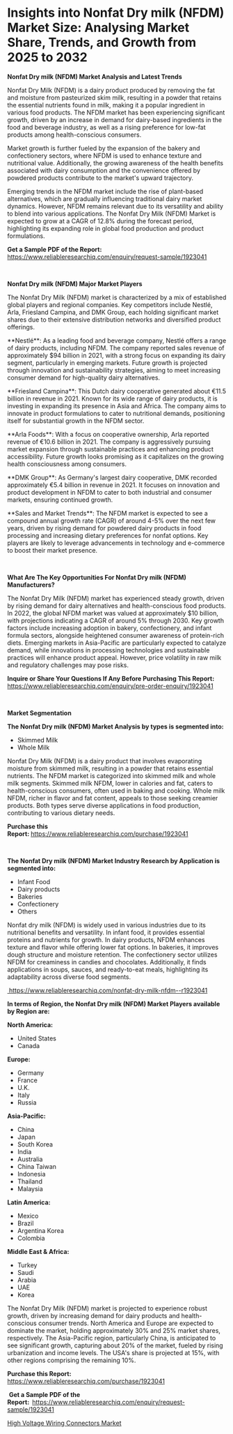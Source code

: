<p><h1>Insights into Nonfat Dry milk (NFDM) Market Size: Analysing Market Share, Trends, and Growth from 2025 to 2032</h1></p><p><strong>Nonfat Dry milk (NFDM) Market Analysis and Latest Trends</strong></p>
<p><p>Nonfat Dry Milk (NFDM) is a dairy product produced by removing the fat and moisture from pasteurized skim milk, resulting in a powder that retains the essential nutrients found in milk, making it a popular ingredient in various food products. The NFDM market has been experiencing significant growth, driven by an increase in demand for dairy-based ingredients in the food and beverage industry, as well as a rising preference for low-fat products among health-conscious consumers.</p><p>Market growth is further fueled by the expansion of the bakery and confectionery sectors, where NFDM is used to enhance texture and nutritional value. Additionally, the growing awareness of the health benefits associated with dairy consumption and the convenience offered by powdered products contribute to the market's upward trajectory. </p><p>Emerging trends in the NFDM market include the rise of plant-based alternatives, which are gradually influencing traditional dairy market dynamics. However, NFDM remains relevant due to its versatility and ability to blend into various applications. The Nonfat Dry Milk (NFDM) Market is expected to grow at a CAGR of 12.8% during the forecast period, highlighting its expanding role in global food production and product formulations.</p></p>
<p><strong>Get a Sample PDF of the Report:&nbsp;</strong> <a href="https://www.reliableresearchiq.com/enquiry/request-sample/1923041?utm_campaign=2732&utm_medium=2&utm_source=Github&utm_content=ia&utm_term=28032025&utm_id=nonfat-dry-milk-nfdm">https://www.reliableresearchiq.com/enquiry/request-sample/1923041</a></p>
<p>&nbsp;</p>
<p><strong>Nonfat Dry milk (NFDM) Major Market Players</strong></p>
<p><p>The Nonfat Dry Milk (NFDM) market is characterized by a mix of established global players and regional companies. Key competitors include Nestlé, Arla, Friesland Campina, and DMK Group, each holding significant market shares due to their extensive distribution networks and diversified product offerings.</p><p>**Nestlé**: As a leading food and beverage company, Nestlé offers a range of dairy products, including NFDM. The company reported sales revenue of approximately $94 billion in 2021, with a strong focus on expanding its dairy segment, particularly in emerging markets. Future growth is projected through innovation and sustainability strategies, aiming to meet increasing consumer demand for high-quality dairy alternatives.</p><p>**Friesland Campina**: This Dutch dairy cooperative generated about €11.5 billion in revenue in 2021. Known for its wide range of dairy products, it is investing in expanding its presence in Asia and Africa. The company aims to innovate in product formulations to cater to nutritional demands, positioning itself for substantial growth in the NFDM sector.</p><p>**Arla Foods**: With a focus on cooperative ownership, Arla reported revenue of €10.6 billion in 2021. The company is aggressively pursuing market expansion through sustainable practices and enhancing product accessibility. Future growth looks promising as it capitalizes on the growing health consciousness among consumers.</p><p>**DMK Group**: As Germany's largest dairy cooperative, DMK recorded approximately €5.4 billion in revenue in 2021. It focuses on innovation and product development in NFDM to cater to both industrial and consumer markets, ensuring continued growth.</p><p>**Sales and Market Trends**: The NFDM market is expected to see a compound annual growth rate (CAGR) of around 4-5% over the next few years, driven by rising demand for powdered dairy products in food processing and increasing dietary preferences for nonfat options. Key players are likely to leverage advancements in technology and e-commerce to boost their market presence.</p></p>
<p>&nbsp;</p>
<p><strong>What Are The Key Opportunities For Nonfat Dry milk (NFDM) Manufacturers?</strong></p>
<p><p>The Nonfat Dry Milk (NFDM) market has experienced steady growth, driven by rising demand for dairy alternatives and health-conscious food products. In 2022, the global NFDM market was valued at approximately $10 billion, with projections indicating a CAGR of around 5% through 2030. Key growth factors include increasing adoption in bakery, confectionery, and infant formula sectors, alongside heightened consumer awareness of protein-rich diets. Emerging markets in Asia-Pacific are particularly expected to catalyze demand, while innovations in processing technologies and sustainable practices will enhance product appeal. However, price volatility in raw milk and regulatory challenges may pose risks.</p></p>
<p><strong>Inquire or Share Your Questions If Any Before Purchasing This Report:</strong> <a href="https://www.reliableresearchiq.com/enquiry/pre-order-enquiry/1923041?utm_campaign=2732&utm_medium=2&utm_source=Github&utm_content=ia&utm_term=28032025&utm_id=nonfat-dry-milk-nfdm">https://www.reliableresearchiq.com/enquiry/pre-order-enquiry/1923041</a></p>
<p>&nbsp;</p>
<p><strong>Market Segmentation</strong></p>
<p><strong>The Nonfat Dry milk (NFDM) Market Analysis by types is segmented into:</strong></p>
<p><ul><li>Skimmed Milk</li><li>Whole Milk</li></ul></p>
<p><p>Nonfat Dry Milk (NFDM) is a dairy product that involves evaporating moisture from skimmed milk, resulting in a powder that retains essential nutrients. The NFDM market is categorized into skimmed milk and whole milk segments. Skimmed milk NFDM, lower in calories and fat, caters to health-conscious consumers, often used in baking and cooking. Whole milk NFDM, richer in flavor and fat content, appeals to those seeking creamier products. Both types serve diverse applications in food production, contributing to various dietary needs.</p></p>
<p><strong>Purchase this Report:&nbsp;</strong><a href="https://www.reliableresearchiq.com/purchase/1923041?utm_campaign=2732&utm_medium=2&utm_source=Github&utm_content=ia&utm_term=28032025&utm_id=nonfat-dry-milk-nfdm">https://www.reliableresearchiq.com/purchase/1923041</a></p>
<p>&nbsp;</p>
<p><strong>The Nonfat Dry milk (NFDM) Market Industry Research by Application is segmented into:</strong></p>
<p><ul><li>Infant Food</li><li>Dairy products</li><li>Bakeries</li><li>Confectionery</li><li>Others</li></ul></p>
<p><p>Nonfat dry milk (NFDM) is widely used in various industries due to its nutritional benefits and versatility. In infant food, it provides essential proteins and nutrients for growth. In dairy products, NFDM enhances texture and flavor while offering lower fat options. In bakeries, it improves dough structure and moisture retention. The confectionery sector utilizes NFDM for creaminess in candies and chocolates. Additionally, it finds applications in soups, sauces, and ready-to-eat meals, highlighting its adaptability across diverse food segments.</p></p>
<p><a href="https://www.reliableresearchiq.com/nonfat-dry-milk-nfdm--r1923041?utm_campaign=2732&utm_medium=2&utm_source=Github&utm_content=ia&utm_term=28032025&utm_id=nonfat-dry-milk-nfdm">&nbsp;https://www.reliableresearchiq.com/nonfat-dry-milk-nfdm--r1923041</a></p>
<p><strong>In terms of Region, the Nonfat Dry milk (NFDM) Market Players available by Region are:</strong></p>
<p>
    <p> <strong> North America: </strong>
        <ul>
            <li>United States</li>
            <li>Canada</li>
        </ul>
        </p> 
    <p> <strong> Europe: </strong>
        <ul>
            <li>Germany</li>
            <li>France</li>
            <li>U.K.</li>
            <li>Italy</li>
            <li>Russia</li>
        </ul>
        </p> 
    <p> <strong> Asia-Pacific: </strong>
        <ul>
            <li>China</li>
            <li>Japan</li>
            <li>South Korea</li>
            <li>India</li>
            <li>Australia</li>
            <li>China Taiwan</li>
            <li>Indonesia</li>
            <li>Thailand</li>
            <li>Malaysia</li>
        </ul>
        </p> 
    <p> <strong> Latin America: </strong>
        <ul>
            <li>Mexico</li>
            <li>Brazil</li>
            <li>Argentina Korea</li>
            <li>Colombia</li>
        </ul>
        </p> 
    <p> <strong> Middle East & Africa: </strong>
        <ul>
            <li>Turkey</li>
            <li>Saudi</li>
            <li>Arabia</li>
            <li>UAE</li>
            <li>Korea</li>
        </ul>
    </p>
    </p>
<p><p>The Nonfat Dry Milk (NFDM) market is projected to experience robust growth, driven by increasing demand for dairy products and health-conscious consumer trends. North America and Europe are expected to dominate the market, holding approximately 30% and 25% market shares, respectively. The Asia-Pacific region, particularly China, is anticipated to see significant growth, capturing about 20% of the market, fueled by rising urbanization and income levels. The USA's share is projected at 15%, with other regions comprising the remaining 10%.</p></p>
<p><strong>Purchase this Report: </strong><a href="https://www.reliableresearchiq.com/purchase/1923041?utm_campaign=2732&utm_medium=2&utm_source=Github&utm_content=ia&utm_term=28032025&utm_id=nonfat-dry-milk-nfdm">https://www.reliableresearchiq.com/purchase/1923041</a></p>
<p>&nbsp;<strong>Get a Sample PDF of the Report:&nbsp;&nbsp;</strong><a href="https://www.reliableresearchiq.com/enquiry/request-sample/1923041?utm_campaign=2732&utm_medium=2&utm_source=Github&utm_content=ia&utm_term=28032025&utm_id=nonfat-dry-milk-nfdm">https://www.reliableresearchiq.com/enquiry/request-sample/1923041</a></p>
<p><strong></strong></p>
<p><p><a href="https://github.com/akrachveslov/Market-Research-Report-List-1/blob/main/high-voltage-wiring-connectors-market.md?utm_campaign=2732&utm_medium=2&utm_source=Github&utm_content=ia&utm_term=28032025&utm_id=nonfat-dry-milk-nfdm">High Voltage Wiring Connectors Market</a></p></p>